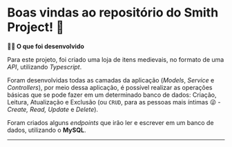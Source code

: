 # Boas vindas ao repositório do Smith Project! 🚀

<strong>👨‍💻 O que foi desenvolvido</strong><br />

  Para este projeto, foi criado uma loja de itens medievais, no formato de uma _API_, utilizando _Typescript_.
  
  Foram desenvolvidas todas as camadas da aplicação (_Models_, _Service_ e _Controllers_), por meio dessa aplicação, é possível realizar as operações básicas que se pode fazer em um determinado banco de dados:
  Criação, Leitura, Atualização e Exclusão (ou `CRUD`, para as pessoas mais íntimas 😜 - _Create, Read, Update_ e _Delete_).

  Foram criados alguns _endpoints_ que irão ler e escrever em um banco de dados, utilizando o **MySQL**.

  ---

 
